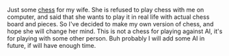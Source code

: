 Just some [chess](http://github.io/a13ks3y/chess) for my wife. She is refused to play chess with me on computer,
and said that she wants to play it in real life with actual chess board and pieces. So I've decided to make my own
version of chess, and hope she will change her mind. This is not a chess for playing against AI, it's for playing with
some other person. Buh probably I will add some AI in future, if will have enough time.  